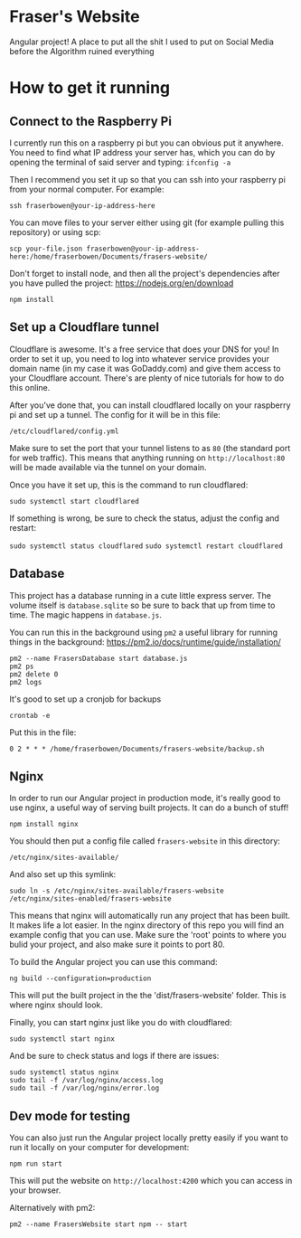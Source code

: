 # Fraser's Website

Angular project! A place to put all the shit I used to put on Social Media before the Algorithm ruined everything

# How to get it running

## Connect to the Raspberry Pi
I currently run this on a raspberry pi but you can obvious put it anywhere. You need to find what IP address your server has, which you can do by opening the terminal of said server and typing: `ifconfig -a`

Then I recommend you set it up so that you can ssh into your raspberry pi from your normal computer. For example:

```ssh fraserbowen@your-ip-address-here```

You can move files to your server either using git (for example pulling this repository) or using scp:

```scp your-file.json fraserbowen@your-ip-address-here:/home/fraserbowen/Documents/frasers-website/```

Don't forget to install node, and then all the project's dependencies after you have pulled the project:
https://nodejs.org/en/download

```npm install```

## Set up a Cloudflare tunnel
Cloudflare is awesome. It's a free service that does your DNS for you! In order to set it up, you need to log into whatever service provides your domain name (in my case it was GoDaddy.com) and give them access to your Cloudflare account. There's are plenty of nice tutorials for how to do this online.

After you've done that, you can install cloudflared locally on your raspberry pi and set up a tunnel. The config for it will be in this file:

```/etc/cloudflared/config.yml```

Make sure to set the port that your tunnel listens to as `80` (the standard port for web traffic). This means that anything running on `http://localhost:80` will be made available via the tunnel on your domain.

Once you have it set up, this is the command to run cloudflared:

```sudo systemctl start cloudflared```

If something is wrong, be sure to check the status, adjust the config and restart:

```sudo systemctl status cloudflared```
```sudo systemctl restart cloudflared```

## Database
This project has a database running in a cute little express server. The volume itself is `database.sqlite` so be sure to back that up from time to time. The magic happens in `database.js`.

You can run this in the background using `pm2` a useful library for running things in the background: https://pm2.io/docs/runtime/guide/installation/
```
pm2 --name FrasersDatabase start database.js
pm2 ps
pm2 delete 0
pm2 logs
```

It's good to set up a cronjob for backups

```crontab -e```

Put this in the file:

```0 2 * * * /home/fraserbowen/Documents/frasers-website/backup.sh```

## Nginx
In order to run our Angular project in production mode, it's really good to use nginx, a useful way of serving built projects. It can do a bunch of stuff!

```npm install nginx```

You should then put a config file called `frasers-website` in this directory:

```/etc/nginx/sites-available/```

And also set up this symlink:

```sudo ln -s /etc/nginx/sites-available/frasers-website /etc/nginx/sites-enabled/frasers-website```

This means that nginx will automatically run any project that has been built. It makes life a lot easier.
In the nginx directory of this repo you will find an example config that you can use. Make sure the 'root' points to where you bulid your project, and also make sure it points to port 80.

To build the Angular project you can use this command:

```ng build --configuration=production```

This will put the built project in the the 'dist/frasers-website' folder. This is where nginx should look.

Finally, you can start nginx just like you do with cloudflared:

```sudo systemctl start nginx```

And be sure to check status and logs if there are issues:
```
sudo systemctl status nginx
sudo tail -f /var/log/nginx/access.log
sudo tail -f /var/log/nginx/error.log
```

## Dev mode for testing
You can also just run the Angular project locally pretty easily if you want to run it locally on your computer for development:

```npm run start```

This will put the website on ```http://localhost:4200``` which you can access in your browser.

Alternatively with pm2:

```pm2 --name FrasersWebsite start npm -- start```
